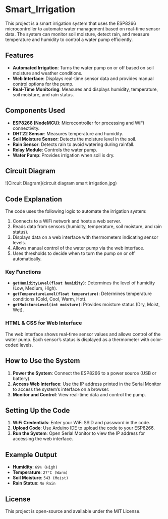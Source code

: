 # Smart_Irrigation

This project is a smart irrigation system that uses the ESP8266 microcontroller to automate water management based on real-time sensor data. The system can monitor soil moisture, detect rain, and measure temperature and humidity to control a water pump efficiently.

## Features
- **Automated Irrigation**: Turns the water pump on or off based on soil moisture and weather conditions.
- **Web Interface**: Displays real-time sensor data and provides manual control options for the pump.
- **Real-Time Monitoring**: Measures and displays humidity, temperature, soil moisture, and rain status.

## Components Used
- **ESP8266 (NodeMCU)**: Microcontroller for processing and WiFi connectivity.
- **DHT22 Sensor**: Measures temperature and humidity.
- **Soil Moisture Sensor**: Detects the moisture level in the soil.
- **Rain Sensor**: Detects rain to avoid watering during rainfall.
- **Relay Module**: Controls the water pump.
- **Water Pump**: Provides irrigation when soil is dry.

## Circuit Diagram
![Circuit Diagram](circuit diagram smart irrigation.jpg)


## Code Explanation
The code uses the following logic to automate the irrigation system:
1. Connects to a WiFi network and hosts a web server.
2. Reads data from sensors (humidity, temperature, soil moisture, and rain status).
3. Displays data on a web interface with thermometers indicating sensor levels.
4. Allows manual control of the water pump via the web interface.
5. Uses thresholds to decide when to turn the pump on or off automatically.

### Key Functions
- **`getHumidityLevel(float humidity)`**: Determines the level of humidity (Low, Medium, High).
- **`getTemperatureLevel(float temperature)`**: Determines temperature conditions (Cold, Cool, Warm, Hot).
- **`getMoistureLevel(int moisture)`**: Provides moisture status (Dry, Moist, Wet).

### HTML & CSS for Web Interface
The web interface shows real-time sensor values and allows control of the water pump. Each sensor’s status is displayed as a thermometer with color-coded levels.

## How to Use the System
1. **Power the System**: Connect the ESP8266 to a power source (USB or battery).
2. **Access Web Interface**: Use the IP address printed in the Serial Monitor to access the system’s interface on a browser.
3. **Monitor and Control**: View real-time data and control the pump.

## Setting Up the Code
1. **WiFi Credentials**: Enter your WiFi SSID and password in the code.
2. **Upload Code**: Use Arduino IDE to upload the code to your ESP8266.
3. **Run the System**: Open Serial Monitor to view the IP address for accessing the web interface.

## Example Output
- **Humidity**: `69% (High)`
- **Temperature**: `27°C (Warm)`
- **Soil Moisture**: `543 (Moist)`
- **Rain Status**: `No Rain`

## License
This project is open-source and available under the MIT License.
